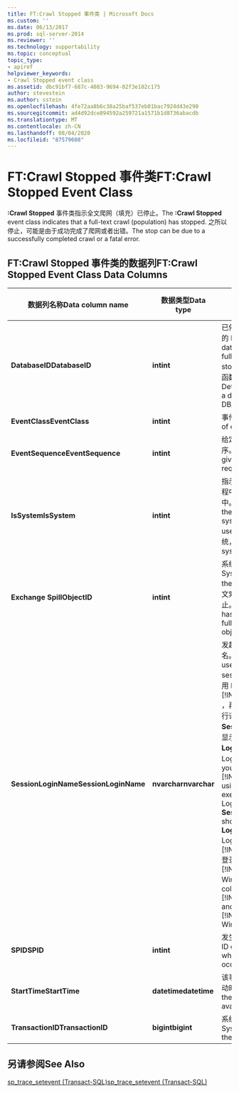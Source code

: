 ```yaml
---
title: FT:Crawl Stopped 事件类 | Microsoft Docs
ms.custom: ''
ms.date: 06/13/2017
ms.prod: sql-server-2014
ms.reviewer: ''
ms.technology: supportability
ms.topic: conceptual
topic_type:
- apiref
helpviewer_keywords:
- Crawl Stopped event class
ms.assetid: dbc91bf7-687c-4083-9694-02f3e102c175
author: stevestein
ms.author: sstein
ms.openlocfilehash: 4fe72aa8b6c38a25baf537eb01bac7924d43e290
ms.sourcegitcommit: ad4d92dce894592a259721a1571b1d8736abacdb
ms.translationtype: MT
ms.contentlocale: zh-CN
ms.lasthandoff: 08/04/2020
ms.locfileid: "87579608"
---
```

# <a name="ftcrawl-stopped-event-class"></a><span data-ttu-id="b4297-102">FT:Crawl Stopped 事件类</span><span class="sxs-lookup"><span data-stu-id="b4297-102">FT:Crawl Stopped Event Class</span></span>
  <span data-ttu-id="b4297-103">**:Crawl Stopped** 事件类指示全文爬网（填充）已停止。</span><span class="sxs-lookup"><span data-stu-id="b4297-103">The **:Crawl Stopped** event class indicates that a full-text crawl (population) has stopped.</span></span> <span data-ttu-id="b4297-104">之所以停止，可能是由于成功完成了爬网或者出错。</span><span class="sxs-lookup"><span data-stu-id="b4297-104">The stop can be due to a successfully completed crawl or a fatal error.</span></span>  
  
## <a name="ftcrawl-stopped-event-class-data-columns"></a><span data-ttu-id="b4297-105">FT:Crawl Stopped 事件类的数据列</span><span class="sxs-lookup"><span data-stu-id="b4297-105">FT:Crawl Stopped Event Class Data Columns</span></span>  
  
|<span data-ttu-id="b4297-106">数据列名称</span><span class="sxs-lookup"><span data-stu-id="b4297-106">Data column name</span></span>|<span data-ttu-id="b4297-107">数据类型</span><span class="sxs-lookup"><span data-stu-id="b4297-107">Data type</span></span>|<span data-ttu-id="b4297-108">说明</span><span class="sxs-lookup"><span data-stu-id="b4297-108">Description</span></span>|<span data-ttu-id="b4297-109">列 ID</span><span class="sxs-lookup"><span data-stu-id="b4297-109">Column ID</span></span>|<span data-ttu-id="b4297-110">可筛选</span><span class="sxs-lookup"><span data-stu-id="b4297-110">Filterable</span></span>|  
|----------------------|---------------|-----------------|---------------|----------------|  
|<span data-ttu-id="b4297-111">**DatabaseID**</span><span class="sxs-lookup"><span data-stu-id="b4297-111">**DatabaseID**</span></span>|<span data-ttu-id="b4297-112">**int**</span><span class="sxs-lookup"><span data-stu-id="b4297-112">**int**</span></span>|<span data-ttu-id="b4297-113">已停止全文爬网的数据库的 ID。</span><span class="sxs-lookup"><span data-stu-id="b4297-113">ID of the database in which the full-text crawl has stopped.</span></span> <span data-ttu-id="b4297-114">可使用 DB_ID 函数来确定数据库的值。</span><span class="sxs-lookup"><span data-stu-id="b4297-114">Determine the value for a database by using the DB_ID function.</span></span>|<span data-ttu-id="b4297-115">3</span><span class="sxs-lookup"><span data-stu-id="b4297-115">3</span></span>|<span data-ttu-id="b4297-116">是</span><span class="sxs-lookup"><span data-stu-id="b4297-116">Yes</span></span>|  
|<span data-ttu-id="b4297-117">**EventClass**</span><span class="sxs-lookup"><span data-stu-id="b4297-117">**EventClass**</span></span>|<span data-ttu-id="b4297-118">**int**</span><span class="sxs-lookup"><span data-stu-id="b4297-118">**int**</span></span>|<span data-ttu-id="b4297-119">事件类型 = 156。</span><span class="sxs-lookup"><span data-stu-id="b4297-119">Type of event = 156.</span></span>|<span data-ttu-id="b4297-120">27</span><span class="sxs-lookup"><span data-stu-id="b4297-120">27</span></span>|<span data-ttu-id="b4297-121">否</span><span class="sxs-lookup"><span data-stu-id="b4297-121">No</span></span>|  
|<span data-ttu-id="b4297-122">**EventSequence**</span><span class="sxs-lookup"><span data-stu-id="b4297-122">**EventSequence**</span></span>|<span data-ttu-id="b4297-123">**int**</span><span class="sxs-lookup"><span data-stu-id="b4297-123">**int**</span></span>|<span data-ttu-id="b4297-124">给定事件在请求中的顺序。</span><span class="sxs-lookup"><span data-stu-id="b4297-124">Sequence of a given event within the request.</span></span>|<span data-ttu-id="b4297-125">51</span><span class="sxs-lookup"><span data-stu-id="b4297-125">51</span></span>|<span data-ttu-id="b4297-126">否</span><span class="sxs-lookup"><span data-stu-id="b4297-126">No</span></span>|  
|<span data-ttu-id="b4297-127">**IsSystem**</span><span class="sxs-lookup"><span data-stu-id="b4297-127">**IsSystem**</span></span>|<span data-ttu-id="b4297-128">**int**</span><span class="sxs-lookup"><span data-stu-id="b4297-128">**int**</span></span>|<span data-ttu-id="b4297-129">指示事件是发生在系统进程中还是发生在用户进程中。</span><span class="sxs-lookup"><span data-stu-id="b4297-129">Indicates whether the event occurred on a system process or a user process.</span></span> <span data-ttu-id="b4297-130">1 = 系统，0 = 用户。</span><span class="sxs-lookup"><span data-stu-id="b4297-130">1 = system, 0 = user.</span></span>|<span data-ttu-id="b4297-131">60</span><span class="sxs-lookup"><span data-stu-id="b4297-131">60</span></span>|<span data-ttu-id="b4297-132">是</span><span class="sxs-lookup"><span data-stu-id="b4297-132">Yes</span></span>|  
|<span data-ttu-id="b4297-133">**Exchange Spill**</span><span class="sxs-lookup"><span data-stu-id="b4297-133">**ObjectID**</span></span>|<span data-ttu-id="b4297-134">**int**</span><span class="sxs-lookup"><span data-stu-id="b4297-134">**int**</span></span>|<span data-ttu-id="b4297-135">系统分配的对象 ID。</span><span class="sxs-lookup"><span data-stu-id="b4297-135">System-assigned ID of the object.</span></span> <span data-ttu-id="b4297-136">此对象上对全文索引的全文爬网已停止。</span><span class="sxs-lookup"><span data-stu-id="b4297-136">The full-text crawl has stopped for the full-text index on this object.</span></span>|<span data-ttu-id="b4297-137">22</span><span class="sxs-lookup"><span data-stu-id="b4297-137">22</span></span>|<span data-ttu-id="b4297-138">是</span><span class="sxs-lookup"><span data-stu-id="b4297-138">Yes</span></span>|  
|<span data-ttu-id="b4297-139">**SessionLoginName**</span><span class="sxs-lookup"><span data-stu-id="b4297-139">**SessionLoginName**</span></span>|<span data-ttu-id="b4297-140">**nvarchar**</span><span class="sxs-lookup"><span data-stu-id="b4297-140">**nvarchar**</span></span>|<span data-ttu-id="b4297-141">发起会话的用户的登录名。</span><span class="sxs-lookup"><span data-stu-id="b4297-141">Login name of the user who originated the session.</span></span> <span data-ttu-id="b4297-142">例如，如果你使用 Login1 连接到 [!INCLUDE[ssNoVersion](../../includes/ssnoversion-md.md)] ，再以 Login2 的身份执行语句，则 **SessionLoginName** 将显示 Login1，而 **LoginName** 将显示 Login2。</span><span class="sxs-lookup"><span data-stu-id="b4297-142">For example, if you connect to [!INCLUDE[ssNoVersion](../../includes/ssnoversion-md.md)] using Login1 and execute a statement as Login2, **SessionLoginName** shows Login1 and **LoginName** shows Login2.</span></span> <span data-ttu-id="b4297-143">此列将同时显示 [!INCLUDE[ssNoVersion](../../includes/ssnoversion-md.md)] 登录名和 [!INCLUDE[msCoName](../../includes/msconame-md.md)] Windows 登录名。</span><span class="sxs-lookup"><span data-stu-id="b4297-143">This column displays both [!INCLUDE[ssNoVersion](../../includes/ssnoversion-md.md)] and [!INCLUDE[msCoName](../../includes/msconame-md.md)] Windows logins.</span></span>|<span data-ttu-id="b4297-144">64</span><span class="sxs-lookup"><span data-stu-id="b4297-144">64</span></span>|<span data-ttu-id="b4297-145">是</span><span class="sxs-lookup"><span data-stu-id="b4297-145">Yes</span></span>|  
|<span data-ttu-id="b4297-146">**SPID**</span><span class="sxs-lookup"><span data-stu-id="b4297-146">**SPID**</span></span>|<span data-ttu-id="b4297-147">**int**</span><span class="sxs-lookup"><span data-stu-id="b4297-147">**int**</span></span>|<span data-ttu-id="b4297-148">发生该事件的会话的 ID。</span><span class="sxs-lookup"><span data-stu-id="b4297-148">ID of the session on which the event occurred.</span></span>|<span data-ttu-id="b4297-149">12</span><span class="sxs-lookup"><span data-stu-id="b4297-149">12</span></span>|<span data-ttu-id="b4297-150">是</span><span class="sxs-lookup"><span data-stu-id="b4297-150">Yes</span></span>|  
|<span data-ttu-id="b4297-151">**StartTime**</span><span class="sxs-lookup"><span data-stu-id="b4297-151">**StartTime**</span></span>|<span data-ttu-id="b4297-152">**datetime**</span><span class="sxs-lookup"><span data-stu-id="b4297-152">**datetime**</span></span>|<span data-ttu-id="b4297-153">该事件（如果存在）的启动时间。</span><span class="sxs-lookup"><span data-stu-id="b4297-153">Time at which the event started, if available.</span></span>|<span data-ttu-id="b4297-154">14</span><span class="sxs-lookup"><span data-stu-id="b4297-154">14</span></span>|<span data-ttu-id="b4297-155">是</span><span class="sxs-lookup"><span data-stu-id="b4297-155">Yes</span></span>|  
|<span data-ttu-id="b4297-156">**TransactionID**</span><span class="sxs-lookup"><span data-stu-id="b4297-156">**TransactionID**</span></span>|<span data-ttu-id="b4297-157">**bigint**</span><span class="sxs-lookup"><span data-stu-id="b4297-157">**bigint**</span></span>|<span data-ttu-id="b4297-158">系统分配的事务 ID。</span><span class="sxs-lookup"><span data-stu-id="b4297-158">System-assigned ID of the transaction.</span></span>|<span data-ttu-id="b4297-159">4</span><span class="sxs-lookup"><span data-stu-id="b4297-159">4</span></span>|<span data-ttu-id="b4297-160">是</span><span class="sxs-lookup"><span data-stu-id="b4297-160">Yes</span></span>|  
  
## <a name="see-also"></a><span data-ttu-id="b4297-161">另请参阅</span><span class="sxs-lookup"><span data-stu-id="b4297-161">See Also</span></span>  
 [<span data-ttu-id="b4297-162">sp_trace_setevent (Transact-SQL)</span><span class="sxs-lookup"><span data-stu-id="b4297-162">sp_trace_setevent &#40;Transact-SQL&#41;</span></span>](/sql/relational-databases/system-stored-procedures/sp-trace-setevent-transact-sql)  
  
  
